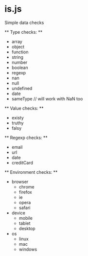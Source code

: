 is.js
=====

Simple data checks

** Type checks: **
- array
- object
- function
- string
- number
- boolean
- regexp
- nan
- null
- undefined
- date
- sameType    // will work with NaN too

** Value checks: **
- existy
- truthy
- falsy

** Regexp checks: **
- email
- url
- date
- creditCard

** Environment checks: **
- browser
  - chrome
  - firefox
  - ie
  - opera
  - safari
- device
  - mobile
  - tablet
  - desktop
- os
  - linux
  - mac
  - windows
  